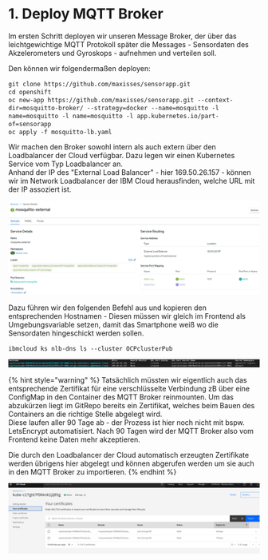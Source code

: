 # 1. Deploy MQTT Broker

Im ersten Schritt deployen wir unseren Message Broker, der über das leichtgewichtige MQTT Protokoll später die Messages - Sensordaten des Akzelerometers und Gyroskops - aufnehmen und verteilen soll.

Den können wir folgendermaßen deployen:

```text
git clone https://github.com/maxisses/sensorapp.git
cd openshift
oc new-app https://github.com/maxisses/sensorapp.git --context-dir=mosquitto-broker/ --strategy=docker --name=mosquitto -l name=mosquitto -l name=mosquitto -l app.kubernetes.io/part-of=sensorapp
oc apply -f mosquitto-lb.yaml
```

Wir machen den Broker sowohl intern als auch extern über den Loadbalancer der Cloud verfügbar. Dazu legen wir einen Kubernetes Service vom Typ Loadbalancer an.  
Anhand der IP des "External Load Balancer" - hier 169.50.26.157  - können wir im Network Loadbalancer der IBM Cloud herausfinden, welche URL mit der IP assoziert ist.

![](../../../../../../.gitbook/assets/image%20%2821%29.png)

Dazu führen wir den folgenden Befehl aus und kopieren den entsprechenden Hostnamen - Diesen müssen wir gleich im Frontend als Umgebungsvariable setzen, damit das Smartphone weiß wo die Sensordaten hingeschickt werden sollen.

```text
ibmcloud ks nlb-dns ls --cluster OCPclusterPub
```

![](../../../../../../.gitbook/assets/image%20%2825%29.png)

{% hint style="warning" %}
Tatsächlich müssten wir eigentlich auch das entsprechende Zertifikat für eine verschlüsselte Verbindung zB über eine ConfigMap in den Container des MQTT Broker reinmounten. Um das abzukürzen liegt im GitRepo bereits ein Zertifikat, welches beim Bauen des Containers an die richtige Stelle abgelegt wird.  
Diese laufen aller 90 Tage ab - der Prozess ist hier noch nicht mit bspw. LetsEncrypt automatisiert. Nach 90 Tagen wird der MQTT Broker also vom Frontend keine Daten mehr akzeptieren.

Die durch den Loadbalancer der Cloud automatisch erzeugten Zertifikate werden übrigens hier abgelegt und können abgerufen werden um sie auch in den MQTT Broker zu importieren.
{% endhint %}

![](../../../../../../.gitbook/assets/image%20%2815%29.png)

